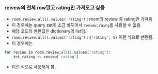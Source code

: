 ### reivew의 전체 row말고 rating만 가져오고 싶음
- `room.review.all().values('rating')` : room의 review 중 rating만 가져옴
- 이 경우에는 query set이 조금 바뀌어서 `review.raing`을 사용할 수 없음
- 해당 코드의 반환값은 dictionary의 list임.
- `room.review.all().values('rating')` : `{'rating': 5}` 이런 식으로 반환됨.
- 이 경우에는
```python
for review in room.review.all().values('rating'):
    tot_rating += review['rating']
```
- 이런 식으로 사용해야 함.